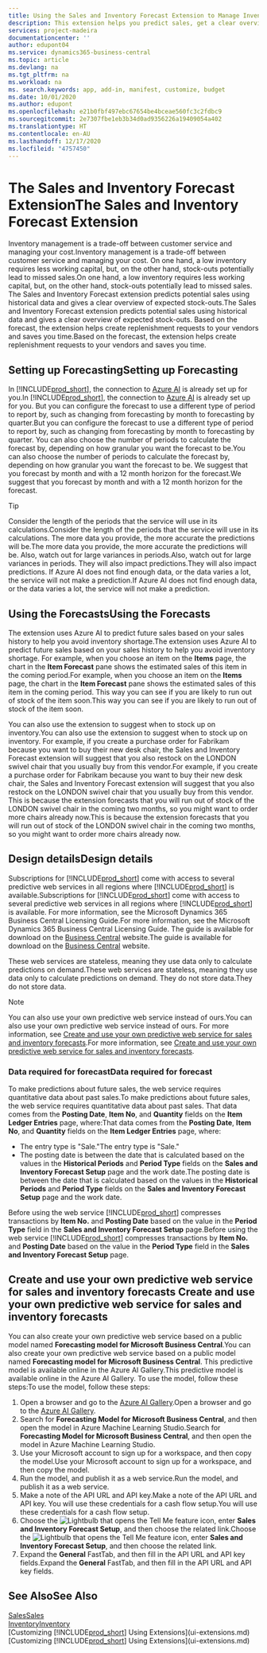 ```yaml
---
title: Using the Sales and Inventory Forecast Extension to Manage Inventory | Microsoft Docs
description: This extension helps you predict sales, get a clear overview of expected stock-outs, and even helps you create replenishment requests to vendors.
services: project-madeira
documentationcenter: ''
author: edupont04
ms.service: dynamics365-business-central
ms.topic: article
ms.devlang: na
ms.tgt_pltfrm: na
ms.workload: na
ms. search.keywords: app, add-in, manifest, customize, budget
ms.date: 10/01/2020
ms.author: edupont
ms.openlocfilehash: e21b0fbf497ebc67654be4bceae560fc3c2fdbc9
ms.sourcegitcommit: 2e7307fbe1eb3b34d0ad9356226a19409054a402
ms.translationtype: HT
ms.contentlocale: en-AU
ms.lasthandoff: 12/17/2020
ms.locfileid: "4757450"
---
```

# <a name="the-sales-and-inventory-forecast-extension"></a><span data-ttu-id="67913-103">The Sales and Inventory Forecast Extension</span><span class="sxs-lookup"><span data-stu-id="67913-103">The Sales and Inventory Forecast Extension</span></span>
<span data-ttu-id="67913-104">Inventory management is a trade-off between customer service and managing your cost.</span><span class="sxs-lookup"><span data-stu-id="67913-104">Inventory management is a trade-off between customer service and managing your cost.</span></span> <span data-ttu-id="67913-105">On one hand, a low inventory requires less working capital, but, on the other hand, stock-outs potentially lead to missed sales.</span><span class="sxs-lookup"><span data-stu-id="67913-105">On one hand, a low inventory requires less working capital, but, on the other hand, stock-outs potentially lead to missed sales.</span></span> <span data-ttu-id="67913-106">The Sales and Inventory Forecast extension predicts potential sales using historical data and gives a clear overview of expected stock-outs.</span><span class="sxs-lookup"><span data-stu-id="67913-106">The Sales and Inventory Forecast extension predicts potential sales using historical data and gives a clear overview of expected stock-outs.</span></span> <span data-ttu-id="67913-107">Based on the forecast, the extension helps create replenishment requests to your vendors and saves you time.</span><span class="sxs-lookup"><span data-stu-id="67913-107">Based on the forecast, the extension helps create replenishment requests to your vendors and saves you time.</span></span>  

## <a name="setting-up-forecasting"></a><span data-ttu-id="67913-108">Setting up Forecasting</span><span class="sxs-lookup"><span data-stu-id="67913-108">Setting up Forecasting</span></span>
<span data-ttu-id="67913-109">In [!INCLUDE[prod_short](includes/prod_short.md)], the connection to [Azure AI](https://azure.microsoft.com/overview/ai-platform/) is already set up for you.</span><span class="sxs-lookup"><span data-stu-id="67913-109">In [!INCLUDE[prod_short](includes/prod_short.md)], the connection to [Azure AI](https://azure.microsoft.com/overview/ai-platform/) is already set up for you.</span></span> <span data-ttu-id="67913-110">But you can configure the forecast to use a different type of period to report by, such as changing from forecasting by month to forecasting by quarter.</span><span class="sxs-lookup"><span data-stu-id="67913-110">But you can configure the forecast to use a different type of period to report by, such as changing from forecasting by month to forecasting by quarter.</span></span> <span data-ttu-id="67913-111">You can also choose the number of periods to calculate the forecast by, depending on how granular you want the forecast to be.</span><span class="sxs-lookup"><span data-stu-id="67913-111">You can also choose the number of periods to calculate the forecast by, depending on how granular you want the forecast to be.</span></span> <span data-ttu-id="67913-112">We suggest that you forecast by month and with a 12 month horizon for the forecast.</span><span class="sxs-lookup"><span data-stu-id="67913-112">We suggest that you forecast by month and with a 12 month horizon for the forecast.</span></span> 

> [!TIP]  
>   <span data-ttu-id="67913-113">Consider the length of the periods that the service will use in its calculations.</span><span class="sxs-lookup"><span data-stu-id="67913-113">Consider the length of the periods that the service will use in its calculations.</span></span> <span data-ttu-id="67913-114">The more data you provide, the more accurate the predictions will be.</span><span class="sxs-lookup"><span data-stu-id="67913-114">The more data you provide, the more accurate the predictions will be.</span></span> <span data-ttu-id="67913-115">Also, watch out for large variances in periods.</span><span class="sxs-lookup"><span data-stu-id="67913-115">Also, watch out for large variances in periods.</span></span> <span data-ttu-id="67913-116">They will also impact predictions.</span><span class="sxs-lookup"><span data-stu-id="67913-116">They will also impact predictions.</span></span> <span data-ttu-id="67913-117">If Azure AI does not find enough data, or the data varies a lot, the service will not make a prediction.</span><span class="sxs-lookup"><span data-stu-id="67913-117">If Azure AI does not find enough data, or the data varies a lot, the service will not make a prediction.</span></span>

## <a name="using-the-forecasts"></a><span data-ttu-id="67913-118">Using the Forecasts</span><span class="sxs-lookup"><span data-stu-id="67913-118">Using the Forecasts</span></span>
<span data-ttu-id="67913-119">The extension uses Azure AI to predict future sales based on your sales history to help you avoid inventory shortage.</span><span class="sxs-lookup"><span data-stu-id="67913-119">The extension uses Azure AI to predict future sales based on your sales history to help you avoid inventory shortage.</span></span> <span data-ttu-id="67913-120">For example, when you choose an item on the **Items** page, the chart in the **Item Forecast** pane shows the estimated sales of this item in the coming period.</span><span class="sxs-lookup"><span data-stu-id="67913-120">For example, when you choose an item on the **Items** page, the chart in the **Item Forecast** pane shows the estimated sales of this item in the coming period.</span></span> <span data-ttu-id="67913-121">This way you can see if you are likely to run out of stock of the item soon.</span><span class="sxs-lookup"><span data-stu-id="67913-121">This way you can see if you are likely to run out of stock of the item soon.</span></span>  

<span data-ttu-id="67913-122">You can also use the extension to suggest when to stock up on inventory.</span><span class="sxs-lookup"><span data-stu-id="67913-122">You can also use the extension to suggest when to stock up on inventory.</span></span> <span data-ttu-id="67913-123">For example, if you create a purchase order for Fabrikam because you want to buy their new desk chair, the Sales and Inventory Forecast extension will suggest that you also restock on the LONDON swivel chair that you usually buy from this vendor.</span><span class="sxs-lookup"><span data-stu-id="67913-123">For example, if you create a purchase order for Fabrikam because you want to buy their new desk chair, the Sales and Inventory Forecast extension will suggest that you also restock on the LONDON swivel chair that you usually buy from this vendor.</span></span> <span data-ttu-id="67913-124">This is because the extension forecasts that you will run out of stock of the LONDON swivel chair in the coming two months, so you might want to order more chairs already now.</span><span class="sxs-lookup"><span data-stu-id="67913-124">This is because the extension forecasts that you will run out of stock of the LONDON swivel chair in the coming two months, so you might want to order more chairs already now.</span></span>  

## <a name="design-details"></a><span data-ttu-id="67913-125">Design details</span><span class="sxs-lookup"><span data-stu-id="67913-125">Design details</span></span>
<span data-ttu-id="67913-126">Subscriptions for [!INCLUDE[prod_short](includes/prod_short.md)] come with access to several predictive web services in all regions where [!INCLUDE[prod_short](includes/prod_short.md)] is available.</span><span class="sxs-lookup"><span data-stu-id="67913-126">Subscriptions for [!INCLUDE[prod_short](includes/prod_short.md)] come with access to several predictive web services in all regions where [!INCLUDE[prod_short](includes/prod_short.md)] is available.</span></span> <span data-ttu-id="67913-127">For more information, see the Microsoft Dynamics 365 Business Central Licensing Guide.</span><span class="sxs-lookup"><span data-stu-id="67913-127">For more information, see the Microsoft Dynamics 365 Business Central Licensing Guide.</span></span> <span data-ttu-id="67913-128">The guide is available for download on the [Business Central](https://dynamics.microsoft.com/en-us/business-central/overview/) website.</span><span class="sxs-lookup"><span data-stu-id="67913-128">The guide is available for download on the [Business Central](https://dynamics.microsoft.com/en-us/business-central/overview/) website.</span></span> 

<span data-ttu-id="67913-129">These web services are stateless, meaning they use data only to calculate predictions on demand.</span><span class="sxs-lookup"><span data-stu-id="67913-129">These web services are stateless, meaning they use data only to calculate predictions on demand.</span></span> <span data-ttu-id="67913-130">They do not store data.</span><span class="sxs-lookup"><span data-stu-id="67913-130">They do not store data.</span></span>

> [!NOTE]  
>   <span data-ttu-id="67913-131">You can also use your own predictive web service instead of ours.</span><span class="sxs-lookup"><span data-stu-id="67913-131">You can also use your own predictive web service instead of ours.</span></span> <span data-ttu-id="67913-132">For more information, see [Create and use your own predictive web service for sales and inventory forecasts](#AnchorText).</span><span class="sxs-lookup"><span data-stu-id="67913-132">For more information, see [Create and use your own predictive web service for sales and inventory forecasts](#AnchorText).</span></span> 

### <a name="data-required-for-forecast"></a><span data-ttu-id="67913-133">Data required for forecast</span><span class="sxs-lookup"><span data-stu-id="67913-133">Data required for forecast</span></span>
<span data-ttu-id="67913-134">To make predictions about future sales, the web service requires quantitative data about past sales.</span><span class="sxs-lookup"><span data-stu-id="67913-134">To make predictions about future sales, the web service requires quantitative data about past sales.</span></span> <span data-ttu-id="67913-135">That data comes from the **Posting Date**, **Item No**, and **Quantity** fields on the **Item Ledger Entries** page, where:</span><span class="sxs-lookup"><span data-stu-id="67913-135">That data comes from the **Posting Date**, **Item No**, and **Quantity** fields on the **Item Ledger Entries** page, where:</span></span>
-    <span data-ttu-id="67913-136">The entry type is "Sale."</span><span class="sxs-lookup"><span data-stu-id="67913-136">The entry type is "Sale."</span></span>
- <span data-ttu-id="67913-137">The posting date is between the date that is calculated based on the values in the **Historical Periods** and **Period Type** fields on the **Sales and Inventory Forecast Setup** page and the work date.</span><span class="sxs-lookup"><span data-stu-id="67913-137">The posting date is between the date that is calculated based on the values in the **Historical Periods** and **Period Type** fields on the **Sales and Inventory Forecast Setup** page and the work date.</span></span>

<span data-ttu-id="67913-138">Before using the web service [!INCLUDE[prod_short](includes/prod_short.md)] compresses transactions by **Item No.** and **Posting Date** based on the value in the **Period Type** field in the **Sales and Inventory Forecast Setup** page.</span><span class="sxs-lookup"><span data-stu-id="67913-138">Before using the web service [!INCLUDE[prod_short](includes/prod_short.md)] compresses transactions by **Item No.** and **Posting Date** based on the value in the **Period Type** field in the **Sales and Inventory Forecast Setup** page.</span></span>

## <a name="create-and-use-your-own-predictive-web-service-for-sales-and-inventory-forecasts"></a><span data-ttu-id="67913-139"><a name="AnchorText"> </a>Create and use your own predictive web service for sales and inventory forecasts</span><span class="sxs-lookup"><span data-stu-id="67913-139"><a name="AnchorText"> </a>Create and use your own predictive web service for sales and inventory forecasts</span></span>
<span data-ttu-id="67913-140">You can also create your own predictive web service based on a public model named **Forecasting model for Microsoft Business Central**.</span><span class="sxs-lookup"><span data-stu-id="67913-140">You can also create your own predictive web service based on a public model named **Forecasting model for Microsoft Business Central**.</span></span> <span data-ttu-id="67913-141">This predictive model is available online in the Azure AI Gallery.</span><span class="sxs-lookup"><span data-stu-id="67913-141">This predictive model is available online in the Azure AI Gallery.</span></span> <span data-ttu-id="67913-142">To use the model, follow these steps:</span><span class="sxs-lookup"><span data-stu-id="67913-142">To use the model, follow these steps:</span></span>  

1. <span data-ttu-id="67913-143">Open a browser and go to the [Azure AI Gallery](https://go.microsoft.com/fwlink/?linkid=828352).</span><span class="sxs-lookup"><span data-stu-id="67913-143">Open a browser and go to the [Azure AI Gallery](https://go.microsoft.com/fwlink/?linkid=828352).</span></span>  
2. <span data-ttu-id="67913-144">Search for **Forecasting Model for Microsoft Business Central**, and then open the model in Azure Machine Learning Studio.</span><span class="sxs-lookup"><span data-stu-id="67913-144">Search for **Forecasting Model for Microsoft Business Central**, and then open the model in Azure Machine Learning Studio.</span></span>  
3. <span data-ttu-id="67913-145">Use your Microsoft account to sign up for a workspace, and then copy the model.</span><span class="sxs-lookup"><span data-stu-id="67913-145">Use your Microsoft account to sign up for a workspace, and then copy the model.</span></span>  
4. <span data-ttu-id="67913-146">Run the model, and publish it as a web service.</span><span class="sxs-lookup"><span data-stu-id="67913-146">Run the model, and publish it as a web service.</span></span>  
5. <span data-ttu-id="67913-147">Make a note of the API URL and API key.</span><span class="sxs-lookup"><span data-stu-id="67913-147">Make a note of the API URL and API key.</span></span> <span data-ttu-id="67913-148">You will use these credentials for a cash flow setup.</span><span class="sxs-lookup"><span data-stu-id="67913-148">You will use these credentials for a cash flow setup.</span></span>  
6. <span data-ttu-id="67913-149">Choose the ![Lightbulb that opens the Tell Me feature](media/ui-search/search_small.png "Tell me what you want to do") icon, enter **Sales and Inventory Forecast Setup**, and then choose the related link.</span><span class="sxs-lookup"><span data-stu-id="67913-149">Choose the ![Lightbulb that opens the Tell Me feature](media/ui-search/search_small.png "Tell me what you want to do") icon, enter **Sales and Inventory Forecast Setup**, and then choose the related link.</span></span>  
7. <span data-ttu-id="67913-150">Expand the **General** FastTab, and then fill in the API URL and API key fields.</span><span class="sxs-lookup"><span data-stu-id="67913-150">Expand the **General** FastTab, and then fill in the API URL and API key fields.</span></span>  


## <a name="see-also"></a><span data-ttu-id="67913-151">See Also</span><span class="sxs-lookup"><span data-stu-id="67913-151">See Also</span></span>
[<span data-ttu-id="67913-152">Sales</span><span class="sxs-lookup"><span data-stu-id="67913-152">Sales</span></span>](sales-manage-sales.md)  
[<span data-ttu-id="67913-153">Inventory</span><span class="sxs-lookup"><span data-stu-id="67913-153">Inventory</span></span>](inventory-manage-inventory.md)  
<span data-ttu-id="67913-154">[Customizing [!INCLUDE[prod_short](includes/prod_short.md)] Using Extensions](ui-extensions.md)</span><span class="sxs-lookup"><span data-stu-id="67913-154">[Customizing [!INCLUDE[prod_short](includes/prod_short.md)] Using Extensions](ui-extensions.md)</span></span>  
